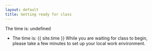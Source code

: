 ```yaml
---
layout: default
title: Getting ready for class
---
```


The time is: undefined

+ The time is: {{ site.time }}
While you are waiting for class to begin, please take a few minutes to set up your local work environment.
